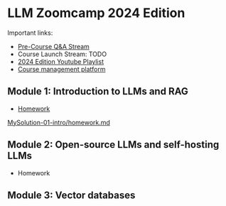 # LLM Zoomcamp 2024 Edition


Important links:

- [Pre-Course Q&A Stream](https://www.youtube.com/watch?v=YuxVHZ88hfg&list=PL3MmuxUbc_hKiIVNf7DeEt_tGjypOYtKV)
- Course Launch Stream: TODO
- [2024 Edition Youtube Playlist](https://www.youtube.com/playlist?list=PL3MmuxUbc_hKiIVNf7DeEt_tGjypOYtKV)
- [Course management platform](https://courses.datatalks.club/llm-zoomcamp-2024/)


## Module 1: Introduction to LLMs and RAG

* [Homework](01-intro/homework.md)

[MySolution-01-intro/homework.md](https://github.com/ai-ml-next-steps/llm-zoomcamp/blob/main/01-intro/01-intro-homework.ipynb)

## Module 2: Open-source LLMs and self-hosting LLMs

* Homework

## Module 3: Vector databases

